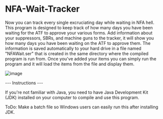# NFA-Wait-Tracker
Now you can track every single excruciating day while waiting in NFA hell.
This program is designed to keep track of how many days you have been waiting for the ATF to approve your various
forms. Add information about your suppressors, SBRs, and machine guns to the tracker, it will show you how many
days you have been waiting on the ATF to approve them. The information is saved automatically to your hard drive
in a file named "NFAWait.ser" that is created in the same directory where the compiled program is run from. Once
you've added your items you can simply run the program and it will load the items from the file and display them.

![image](https://github.com/BrokenForks/NFA-Wait-Tracker/assets/136125840/9773fef6-40b0-42be-a48c-792590b9099c)

--- Instructions ---

If you're not familiar with Java, you need to have Java Development Kit (JDK) installed on your computer to
compile and use this program.

ToDo: Make a batch file so Windows users can easily run this after installing JDK.
